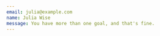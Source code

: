 ```yaml
---
email: julia@example.com
name: Julia Wise
message: You have more than one goal, and that's fine.
---
```


